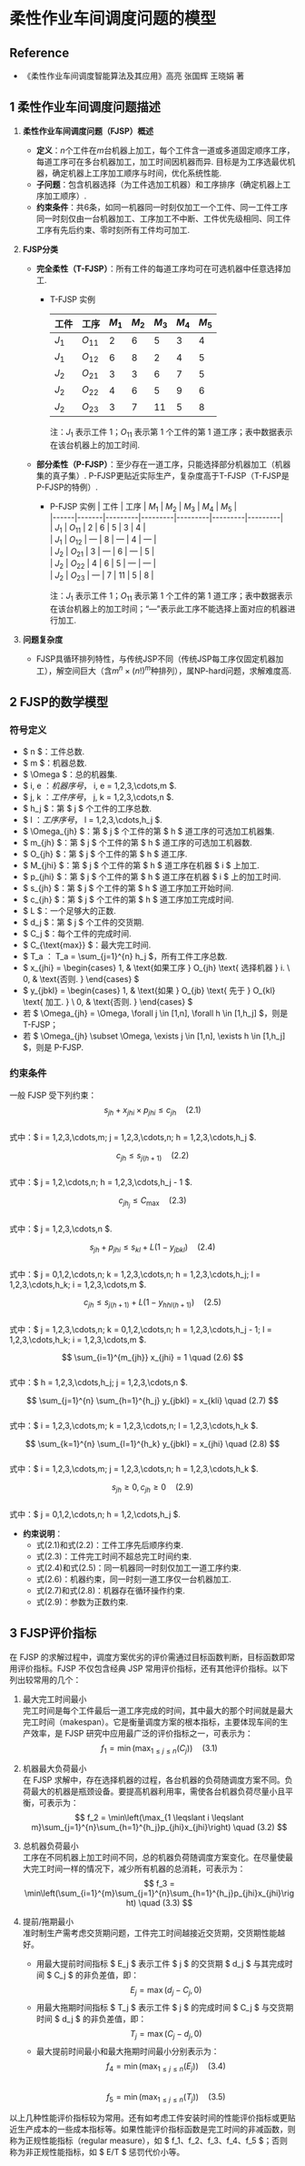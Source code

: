 # 柔性作业车间调度问题的模型

## Reference

- 《柔性作业车间调度智能算法及其应用》高亮 张国辉 王晓娟 著


## 1 柔性作业车间调度问题描述
1. **柔性作业车间调度问题（FJSP）概述**
   - **定义**：$n$个工件在$m$台机器上加工，每个工件含一道或多道固定顺序工序，每道工序可在多台机器加工，加工时间因机器而异. 目标是为工序选最优机器，确定机器上工序加工顺序与时间，优化系统性能.   
   - **子问题**：包含机器选择（为工件选加工机器）和工序排序（确定机器上工序加工顺序）.   
   - **约束条件**：共6条，如同一机器同一时刻仅加工一个工件、同一工件工序同一时刻仅由一台机器加工、工序加工不中断、工件优先级相同、同工件工序有先后约束、零时刻所有工件均可加工.   

2. **FJSP分类**  
   - **完全柔性（T-FJSP）**：所有工件的每道工序均可在可选机器中任意选择加工.   

        - T-FJSP 实例  

            | 工件 | 工序  | $M_1$ | $M_2$ | $M_3$ | $M_4$ | $M_5$ |  
            |------|-------|---------|---------|---------|---------|---------|  
            | $J_1$ | $O_{11}$ | 2       | 6       | 5       | 3       | 4       |  
            | $J_1$ | $O_{12}$ | 6       | 8       | 2       | 4       | 5       |  
            | $J_2$ | $O_{21}$ | 3       | 3       | 6       | 7       | 5       |  
            | $J_2$ | $O_{22}$ | 4       | 6       | 5       | 9       | 6       |  
            | $J_2$ | $O_{23}$ | 3       | 7       | 11      | 5       | 8       |  

            注：$J_1$ 表示工件 1；$O_{11}$ 表示第 1 个工件的第 1 道工序；表中数据表示在该台机器上的加工时间.   


   - **部分柔性（P-FJSP）**：至少存在一道工序，只能选择部分机器加工（机器集的真子集）. P-FJSP更贴近实际生产，复杂度高于T-FJSP（T-FJSP是P-FJSP的特例）.  

        - P-FJSP 实例 
            | 工件 | 工序  | $M_1$ | $M_2$ | $M_3$ | $M_4$ | $M_5$ |  
            |------|-------|---------|---------|---------|---------|---------|  
            | $J_1$ | $O_{11}$ | 2       | 6       | 5       | 3       | 4       |  
            | $J_1$ | $O_{12}$ | —       | 8       | —       | 4       | —       |  
            | $J_2$ | $O_{21}$ | 3       | —       | 6       | —       | 5       |  
            | $J_2$ | $O_{22}$ | 4       | 6       | 5       | —       | —       |  
            | $J_2$ | $O_{23}$ | —       | 7       | 11      | 5       | 8       |  

            注：$J_1$ 表示工件 1；$O_{11}$ 表示第 1 个工件的第 1 道工序；表中数据表示在该台机器上的加工时间；“—”表示此工序不能选择上面对应的机器进行加工. 

3. **问题复杂度**  
   - FJSP具循环排列特性，与传统JSP不同（传统JSP每工序仅固定机器加工），解空间巨大（含$m^n×(n!)^m$种排列），属NP-hard问题，求解难度高.   
   



## 2 FJSP的数学模型  

### 符号定义  
- $ n $：工件总数.   
- $ m $：机器总数.   
- $ \Omega $：总的机器集.   
- $ i, e $：机器序号，$ i, e = 1,2,3,\cdots,m $.   
- $ j, k $：工件序号，$ j, k = 1,2,3,\cdots,n $.   
- $ h_j $：第 $ j $ 个工件的工序总数.   
- $ l $：工序序号，$ l = 1,2,3,\cdots,h_j $.   
- $ \Omega_{jh} $：第 $ j $ 个工件的第 $ h $ 道工序的可选加工机器集.   
- $ m_{jh} $：第 $ j $ 个工件的第 $ h $ 道工序的可选加工机器数.   
- $ O_{jh} $：第 $ j $ 个工件的第 $ h $ 道工序.   
- $ M_{jhi} $：第 $ j $ 个工件的第 $ h $ 道工序在机器 $ i $ 上加工.   
- $ p_{jhi} $：第 $ j $ 个工件的第 $ h $ 道工序在机器 $ i $ 上的加工时间.   
- $ s_{jh} $：第 $ j $ 个工件的第 $ h $ 道工序加工开始时间.   
- $ c_{jh} $：第 $ j $ 个工件的第 $ h $ 道工序加工完成时间.   
- $ L $：一个足够大的正数.   
- $ d_j $：第 $ j $ 个工件的交货期.   
- $ C_j $：每个工件的完成时间.   
- $ C_{\text{max}} $：最大完工时间.   
- $ T_a $：$ T_a = \sum_{j=1}^{n} h_j $，所有工件工序总数.   
- $ x_{jhi} = \begin{cases} 1, & \text{如果工序 } O_{jh} \text{ 选择机器 } i.  \\ 0, & \text{否则. } \end{cases} $  
- $ y_{jbkl} = \begin{cases} 1, & \text{如果 } O_{jb} \text{ 先于 } O_{kl} \text{ 加工. } \\ 0, & \text{否则. } \end{cases} $  
- 若 $ \Omega_{jh} = \Omega, \forall j \in [1,n], \forall h \in [1,h_j] $，则是 T-FJSP；  
- 若 $ \Omega_{jh} \subset \Omega, \exists j \in [1,n], \exists h \in [1,h_j] $，则是 P-FJSP.   

### 约束条件  
一般 FJSP 受下列约束：  
$$
s_{jh} + x_{jhi} \times p_{jhi} \leqslant c_{jh} \quad (2.1)
$$  
式中：$ i = 1,2,3,\cdots,m; j = 1,2,3,\cdots,n; h = 1,2,3,\cdots,h_j $.   

$$
c_{jh} \leqslant s_{j(h+1)} \quad (2.2)
$$  
式中：$ j = 1,2,\cdots,n; h = 1,2,3,\cdots,h_j - 1 $.   

$$
c_{jh_j} \leqslant C_{\text{max}} \quad (2.3)
$$  
式中：$ j = 1,2,3,\cdots,n $.   

$$
s_{jh} + p_{jhi} \leqslant s_{kl} + L(1 - y_{jbkl}) \quad (2.4)
$$  
式中：$ j = 0,1,2,\cdots,n; k = 1,2,3,\cdots,n; h = 1,2,3,\cdots,h_j; l = 1,2,3,\cdots,h_k; i = 1,2,3,\cdots,m $.   

$$
c_{jh} \leqslant s_{j(h+1)} + L(1 - y_{hhl(h+1)}) \quad (2.5)
$$  
式中：$ j = 1,2,3,\cdots,n; k = 0,1,2,\cdots,n; h = 1,2,3,\cdots,h_j - 1; l = 1,2,3,\cdots,h_k; i = 1,2,3,\cdots,m $.   

$$
\sum_{i=1}^{m_{jh}} x_{jhi} = 1 \quad (2.6)
$$  
式中：$ h = 1,2,3,\cdots,h_j; j = 1,2,3,\cdots,n $.   

$$
\sum_{j=1}^{n} \sum_{h=1}^{h_j} y_{jbkl} = x_{kli} \quad (2.7)
$$  
式中：$ i = 1,2,3,\cdots,m; k = 1,2,3,\cdots,n; l = 1,2,3,\cdots,h_k $.   

$$
\sum_{k=1}^{n} \sum_{l=1}^{h_k} y_{jbkl} = x_{jhi} \quad (2.8)
$$  
式中：$ i = 1,2,3,\cdots,m; j = 1,2,3,\cdots,n; h = 1,2,3,\cdots,h_k $.   

$$
s_{jh} \geqslant 0, c_{jh} \geqslant 0 \quad (2.9)
$$  
式中：$ j = 0,1,2,\cdots,n; h = 1,2,\cdots,h_j $.   

- **约束说明**：  
  - 式(2.1)和式(2.2)：工件工序先后顺序约束.   
  - 式(2.3)：工件完工时间不超总完工时间约束.   
  - 式(2.4)和式(2.5)：同一机器同一时刻仅加工一道工序约束.   
  - 式(2.6)：机器约束，同一时刻一道工序仅一台机器加工.   
  - 式(2.7)和式(2.8)：机器存在循环操作约束.   
  - 式(2.9)：参数为正数约束. 






## 3 FJSP评价指标  

在 FJSP 的求解过程中，调度方案优劣的评价需通过目标函数判断，目标函数即常用评价指标。FJSP 不仅包含经典 JSP 常用评价指标，还有其他评价指标。以下列出较常用的几个：  

1. 最大完工时间最小  
    完工时间是每个工件最后一道工序完成的时间，其中最大的那个时间就是最大完工时间（makespan）。它是衡量调度方案的根本指标，主要体现车间的生产效率，是 FJSP 研究中应用最广泛的评价指标之一，可表示为：  
    $$
    f_1 = \min(\max_{1 \leqslant j \leqslant n}(C_j)) \quad (3.1)
    $$  

2. 机器最大负荷最小  
    在 FJSP 求解中，存在选择机器的过程，各台机器的负荷随调度方案不同。负荷最大的机器是瓶颈设备。要提高机器利用率，需使各台机器负荷尽量小且平衡，可表示为：  
    $$
    f_2 = \min\left(\max_{1 \leqslant i \leqslant m}\sum_{j=1}^{n}\sum_{h=1}^{h_j}p_{jhi}x_{jhi}\right) \quad (3.2)
    $$  
3. 总机器负荷最小  
    工序在不同机器上加工时间不同，总的机器负荷随调度方案变化。在尽量使最大完工时间一样的情况下，减少所有机器的总消耗，可表示为：  
    $$
    f_3 = \min\left(\sum_{i=1}^{m}\sum_{j=1}^{n}\sum_{h=1}^{h_j}p_{jhi}x_{jhi}\right) \quad (3.3)
    $$  

4. 提前/拖期最小  
    准时制生产需考虑交货期问题，工件完工时间越接近交货期，交货期性能越好。  
    - 用最大提前时间指标 $ E_j $ 表示工件 $ j $ 的交货期 $ d_j $ 与其完成时间 $ C_j $ 的非负差值，即：  
    $$
    E_j = \max(d_j - C_j, 0)
    $$  
    - 用最大拖期时间指标 $ T_j $ 表示工件 $ j $ 的完成时间 $ C_j $ 与交货期时间 $ d_j $ 的非负差值，即：  
    $$
    T_j = \max(C_j - d_j, 0)
    $$  
    - 最大提前时间最小和最大拖期时间最小分别表示为：  
    $$
    f_4 = \min(\max_{1 \leqslant j \leqslant n}(E_j)) \quad (3.4)
    $$  
    $$
    f_5 = \min(\max_{1 \leqslant j \leqslant n}(T_j)) \quad (3.5)
    $$  

以上几种性能评价指标较为常用。还有如考虑工件安装时间的性能评价指标或更贴近生产成本的一些成本指标等。如果性能评价指标函数是完工时间的非减函数，则称为正规性能指标（regular measure），如 $ f_1、f_2、f_3、f_4、f_5 $；否则称为非正规性能指标，如 $ E/T $ 惩罚代价小等。
